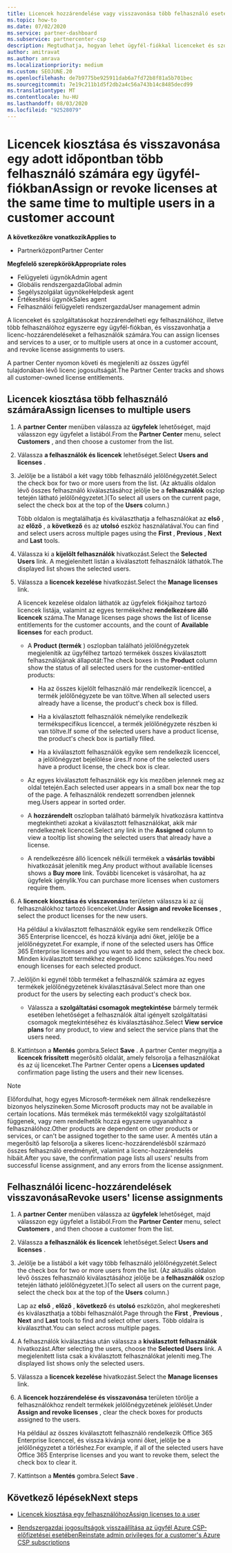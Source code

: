 ```yaml
---
title: Licencek hozzárendelése vagy visszavonása több felhasználó esetében
ms.topic: how-to
ms.date: 07/02/2020
ms.service: partner-dashboard
ms.subservice: partnercenter-csp
description: Megtudhatja, hogyan lehet ügyfél-fiókkal licenceket és szolgáltatásokat hozzárendelni vagy visszavonni egy felhasználóhoz vagy egyszerre több felhasználóhoz.
author: amitravat
ms.author: amrava
ms.localizationpriority: medium
ms.custom: SEOJUNE.20
ms.openlocfilehash: de7b9775be925911dab6a7fd72b8f81a5b701bec
ms.sourcegitcommit: 7e19c211b1d5f2db2a4c56a743b14c8485decd99
ms.translationtype: MT
ms.contentlocale: hu-HU
ms.lasthandoff: 08/03/2020
ms.locfileid: "92528079"
---
```

# <a name="assign-or-revoke-licenses-at-the-same-time-to-multiple-users-in-a-customer-account"></a><span data-ttu-id="7d6ce-103">Licencek kiosztása és visszavonása egy adott időpontban több felhasználó számára egy ügyfél-fiókban</span><span class="sxs-lookup"><span data-stu-id="7d6ce-103">Assign or revoke licenses at the same time to multiple users in a customer account</span></span>

<span data-ttu-id="7d6ce-104">**A következőkre vonatkozik**</span><span class="sxs-lookup"><span data-stu-id="7d6ce-104">**Applies to**</span></span>

- <span data-ttu-id="7d6ce-105">Partnerközpont</span><span class="sxs-lookup"><span data-stu-id="7d6ce-105">Partner Center</span></span>

<span data-ttu-id="7d6ce-106">**Megfelelő szerepkörök**</span><span class="sxs-lookup"><span data-stu-id="7d6ce-106">**Appropriate roles**</span></span>

- <span data-ttu-id="7d6ce-107">Felügyeleti ügynök</span><span class="sxs-lookup"><span data-stu-id="7d6ce-107">Admin agent</span></span>
- <span data-ttu-id="7d6ce-108">Globális rendszergazda</span><span class="sxs-lookup"><span data-stu-id="7d6ce-108">Global admin</span></span>
- <span data-ttu-id="7d6ce-109">Segélyszolgálat ügynöke</span><span class="sxs-lookup"><span data-stu-id="7d6ce-109">Helpdesk agent</span></span>
- <span data-ttu-id="7d6ce-110">Értékesítési ügynök</span><span class="sxs-lookup"><span data-stu-id="7d6ce-110">Sales agent</span></span>
- <span data-ttu-id="7d6ce-111">Felhasználói felügyeleti rendszergazda</span><span class="sxs-lookup"><span data-stu-id="7d6ce-111">User management admin</span></span>

<span data-ttu-id="7d6ce-112">A licenceket és szolgáltatásokat hozzárendelheti egy felhasználóhoz, illetve több felhasználóhoz egyszerre egy ügyfél-fiókban, és visszavonhatja a licenc-hozzárendeléseket a felhasználók számára.</span><span class="sxs-lookup"><span data-stu-id="7d6ce-112">You can assign licenses and services to a user, or to multiple users at once in a customer account, and revoke license assignments to users.</span></span>

<span data-ttu-id="7d6ce-113">A partner Center nyomon követi és megjeleníti az összes ügyfél tulajdonában lévő licenc jogosultságát.</span><span class="sxs-lookup"><span data-stu-id="7d6ce-113">The Partner Center tracks and shows all customer-owned license entitlements.</span></span>

## <a name="assign-licenses-to-multiple-users"></a><span data-ttu-id="7d6ce-114">Licencek kiosztása több felhasználó számára</span><span class="sxs-lookup"><span data-stu-id="7d6ce-114">Assign licenses to multiple users</span></span>

1. <span data-ttu-id="7d6ce-115">A **partner Center** menüben válassza az **ügyfelek** lehetőséget, majd válasszon egy ügyfelet a listából.</span><span class="sxs-lookup"><span data-stu-id="7d6ce-115">From the **Partner Center** menu, select **Customers** , and then choose a customer from the list.</span></span>

2. <span data-ttu-id="7d6ce-116">Válassza **a felhasználók és licencek** lehetőséget.</span><span class="sxs-lookup"><span data-stu-id="7d6ce-116">Select **Users and licenses** .</span></span>

3. <span data-ttu-id="7d6ce-117">Jelölje be a listából a két vagy több felhasználó jelölőnégyzetét.</span><span class="sxs-lookup"><span data-stu-id="7d6ce-117">Select the check box for two or more users from the list.</span></span> <span data-ttu-id="7d6ce-118">(Az aktuális oldalon lévő összes felhasználó kiválasztásához jelölje be a **felhasználók** oszlop tetején látható jelölőnégyzetet.)</span><span class="sxs-lookup"><span data-stu-id="7d6ce-118">(To select all users on the current page, select the check box at the top of the **Users** column.)</span></span>

    <span data-ttu-id="7d6ce-119">Több oldalon is megtalálhatja és kiválaszthatja a felhasználókat az **első** , az **előző** , a **következő** és az **utolsó** eszköz használatával.</span><span class="sxs-lookup"><span data-stu-id="7d6ce-119">You can find and select users across multiple pages using the **First** , **Previous** , **Next** and **Last** tools.</span></span>

4. <span data-ttu-id="7d6ce-120">Válassza ki a **kijelölt felhasználók** hivatkozást.</span><span class="sxs-lookup"><span data-stu-id="7d6ce-120">Select the **Selected Users** link.</span></span> <span data-ttu-id="7d6ce-121">A megjelenített listán a kiválasztott felhasználók láthatók.</span><span class="sxs-lookup"><span data-stu-id="7d6ce-121">The displayed list shows the selected users.</span></span>

5. <span data-ttu-id="7d6ce-122">Válassza a **licencek kezelése** hivatkozást.</span><span class="sxs-lookup"><span data-stu-id="7d6ce-122">Select the **Manage licenses** link.</span></span>

    <span data-ttu-id="7d6ce-123">A licencek kezelése oldalon láthatók az ügyfelek fiókjaihoz tartozó licencek listája, valamint az egyes termékekhez **rendelkezésre álló licencek** száma.</span><span class="sxs-lookup"><span data-stu-id="7d6ce-123">The Manage licenses page shows the list of license entitlements for the customer accounts, and the count of **Available licenses** for each product.</span></span>

    - <span data-ttu-id="7d6ce-124">A **Product (termék** ) oszlopban található jelölőnégyzetek megjelenítik az ügyfélhez tartozó termékek összes kiválasztott felhasználójának állapotát:</span><span class="sxs-lookup"><span data-stu-id="7d6ce-124">The check boxes in the **Product** column show the status of all selected users for the customer-entitled products:</span></span>

       - <span data-ttu-id="7d6ce-125">Ha az összes kijelölt felhasználó már rendelkezik licenccel, a termék jelölőnégyzete be van töltve.</span><span class="sxs-lookup"><span data-stu-id="7d6ce-125">When all selected users already have a license, the product's check box is filled.</span></span>

       - <span data-ttu-id="7d6ce-126">Ha a kiválasztott felhasználók némelyike rendelkezik termékspecifikus licenccel, a termék jelölőnégyzete részben ki van töltve.</span><span class="sxs-lookup"><span data-stu-id="7d6ce-126">If some of the selected users have a product license, the product's check box is partially filled.</span></span>

       - <span data-ttu-id="7d6ce-127">Ha a kiválasztott felhasználók egyike sem rendelkezik licenccel, a jelölőnégyzet bejelölése üres.</span><span class="sxs-lookup"><span data-stu-id="7d6ce-127">If none of the selected users have a product license, the check box is clear.</span></span>

    - <span data-ttu-id="7d6ce-128">Az egyes kiválasztott felhasználók egy kis mezőben jelennek meg az oldal tetején.</span><span class="sxs-lookup"><span data-stu-id="7d6ce-128">Each selected user appears in a small box near the top of the page.</span></span> <span data-ttu-id="7d6ce-129">A felhasználók rendezett sorrendben jelennek meg.</span><span class="sxs-lookup"><span data-stu-id="7d6ce-129">Users appear in sorted order.</span></span>

    - <span data-ttu-id="7d6ce-130">A **hozzárendelt** oszlopban található bármelyik hivatkozásra kattintva megtekintheti azokat a kiválasztott felhasználókat, akik már rendelkeznek licenccel.</span><span class="sxs-lookup"><span data-stu-id="7d6ce-130">Select any link in the **Assigned** column to view a tooltip list showing the selected users that already have a license.</span></span>

    - <span data-ttu-id="7d6ce-131">A rendelkezésre álló licencek nélküli termékek a **vásárlás további** hivatkozását jelenítik meg.</span><span class="sxs-lookup"><span data-stu-id="7d6ce-131">Any product without available licenses shows a **Buy more** link.</span></span> <span data-ttu-id="7d6ce-132">További licenceket is vásárolhat, ha az ügyfelek igénylik.</span><span class="sxs-lookup"><span data-stu-id="7d6ce-132">You can purchase more licenses when customers require them.</span></span>

6. <span data-ttu-id="7d6ce-133">A **licencek kiosztása és visszavonása** területen válassza ki az új felhasználókhoz tartozó licenceket.</span><span class="sxs-lookup"><span data-stu-id="7d6ce-133">Under **Assign and revoke licenses** , select the product licenses for the new users.</span></span> 

   <span data-ttu-id="7d6ce-134">Ha például a kiválasztott felhasználók egyike sem rendelkezik Office 365 Enterprise licenccel, és hozzá kívánja adni őket, jelölje be a jelölőnégyzetet.</span><span class="sxs-lookup"><span data-stu-id="7d6ce-134">For example, if none of the selected users has Office 365 Enterprise licenses and you want to add them, select the check box.</span></span> <span data-ttu-id="7d6ce-135">Minden kiválasztott termékhez elegendő licenc szükséges.</span><span class="sxs-lookup"><span data-stu-id="7d6ce-135">You need enough licenses for each selected product.</span></span>

7. <span data-ttu-id="7d6ce-136">Jelöljön ki egynél több terméket a felhasználók számára az egyes termékek jelölőnégyzetének kiválasztásával.</span><span class="sxs-lookup"><span data-stu-id="7d6ce-136">Select more than one product for the users by selecting each product's check box.</span></span>
    -   <span data-ttu-id="7d6ce-137">Válassza a **szolgáltatási csomagok megtekintése** bármely termék esetében lehetőséget a felhasználók által igényelt szolgáltatási csomagok megtekintéséhez és kiválasztásához.</span><span class="sxs-lookup"><span data-stu-id="7d6ce-137">Select **View service plans** for any product, to view and select the service plans that the users need.</span></span>

8. <span data-ttu-id="7d6ce-138">Kattintson a **Mentés** gombra.</span><span class="sxs-lookup"><span data-stu-id="7d6ce-138">Select **Save** .</span></span> <span data-ttu-id="7d6ce-139">A partner Center megnyitja a **licencek frissített** megerősítő oldalát, amely felsorolja a felhasználókat és az új licenceket.</span><span class="sxs-lookup"><span data-stu-id="7d6ce-139">The Partner Center opens a **Licenses updated** confirmation page listing the users and their new licenses.</span></span>

>[!NOTE]
><span data-ttu-id="7d6ce-140">Előfordulhat, hogy egyes Microsoft-termékek nem állnak rendelkezésre bizonyos helyszíneken.</span><span class="sxs-lookup"><span data-stu-id="7d6ce-140">Some Microsoft products may not be available in certain locations.</span></span> <span data-ttu-id="7d6ce-141">Más termékek más termékektől vagy szolgáltatástól függenek, vagy nem rendelhetők hozzá egyszerre ugyanahhoz a felhasználóhoz.</span><span class="sxs-lookup"><span data-stu-id="7d6ce-141">Other products are dependent on other products or services, or can't be assigned together to the same user.</span></span> <span data-ttu-id="7d6ce-142">A mentés után a megerősítő lap felsorolja a sikeres licenc-hozzárendelésből származó összes felhasználó eredményét, valamint a licenc-hozzárendelés hibáit.</span><span class="sxs-lookup"><span data-stu-id="7d6ce-142">After you save, the confirmation page lists all users' results from successful license assignment, and any errors from the license assignment.</span></span>

## <a name="revoke-users-license-assignments"></a><span data-ttu-id="7d6ce-143">Felhasználói licenc-hozzárendelések visszavonása</span><span class="sxs-lookup"><span data-stu-id="7d6ce-143">Revoke users' license assignments</span></span>

1. <span data-ttu-id="7d6ce-144">A **partner Center** menüben válassza az **ügyfelek** lehetőséget, majd válasszon egy ügyfelet a listából.</span><span class="sxs-lookup"><span data-stu-id="7d6ce-144">From the **Partner Center** menu, select **Customers** , and then choose a customer from the list.</span></span>

2. <span data-ttu-id="7d6ce-145">Válassza **a felhasználók és licencek** lehetőséget.</span><span class="sxs-lookup"><span data-stu-id="7d6ce-145">Select **Users and licenses** .</span></span>

3. <span data-ttu-id="7d6ce-146">Jelölje be a listából a két vagy több felhasználó jelölőnégyzetét.</span><span class="sxs-lookup"><span data-stu-id="7d6ce-146">Select the check box for two or more users from the list.</span></span> <span data-ttu-id="7d6ce-147">(Az aktuális oldalon lévő összes felhasználó kiválasztásához jelölje be a **felhasználók** oszlop tetején látható jelölőnégyzetet.)</span><span class="sxs-lookup"><span data-stu-id="7d6ce-147">(To select all users on the current page, select the check box at the top of the **Users** column.)</span></span>

    <span data-ttu-id="7d6ce-148">Lap az **első** , **előző** , **következő** és **utolsó** eszközön, ahol megkeresheti és kiválaszthatja a többi felhasználót.</span><span class="sxs-lookup"><span data-stu-id="7d6ce-148">Page through the **First** , **Previous** , **Next** and **Last** tools to find and select other users.</span></span> <span data-ttu-id="7d6ce-149">Több oldalra is kiválaszthat.</span><span class="sxs-lookup"><span data-stu-id="7d6ce-149">You can select across multiple pages.</span></span>

4. <span data-ttu-id="7d6ce-150">A felhasználók kiválasztása után válassza a **kiválasztott felhasználók** hivatkozást.</span><span class="sxs-lookup"><span data-stu-id="7d6ce-150">After selecting the users, choose the **Selected Users** link.</span></span> <span data-ttu-id="7d6ce-151">A megjelenített lista csak a kiválasztott felhasználókat jeleníti meg.</span><span class="sxs-lookup"><span data-stu-id="7d6ce-151">The displayed list shows only the selected users.</span></span>

5. <span data-ttu-id="7d6ce-152">Válassza a **licencek kezelése** hivatkozást.</span><span class="sxs-lookup"><span data-stu-id="7d6ce-152">Select the **Manage licenses** link.</span></span>

6. <span data-ttu-id="7d6ce-153">A **licencek hozzárendelése és visszavonása** területen törölje a felhasználókhoz rendelt termékek jelölőnégyzetének jelölését.</span><span class="sxs-lookup"><span data-stu-id="7d6ce-153">Under **Assign and revoke licenses** , clear the check boxes for products assigned to the users.</span></span>

   <span data-ttu-id="7d6ce-154">Ha például az összes kiválasztott felhasználó rendelkezik Office 365 Enterprise licenccel, és vissza kívánja vonni őket, jelölje be a jelölőnégyzetet a törléshez.</span><span class="sxs-lookup"><span data-stu-id="7d6ce-154">For example, if all of the selected users have Office 365 Enterprise licenses and you want to revoke them, select the check box to clear it.</span></span>

7. <span data-ttu-id="7d6ce-155">Kattintson a **Mentés** gombra.</span><span class="sxs-lookup"><span data-stu-id="7d6ce-155">Select **Save** .</span></span>

## <a name="next-steps"></a><span data-ttu-id="7d6ce-156">Következő lépések</span><span class="sxs-lookup"><span data-stu-id="7d6ce-156">Next steps</span></span>

- [<span data-ttu-id="7d6ce-157">Licencek kiosztása egy felhasználóhoz</span><span class="sxs-lookup"><span data-stu-id="7d6ce-157">Assign licenses to a user</span></span>](assign-licenses-to-users.md)

- [<span data-ttu-id="7d6ce-158">Rendszergazdai jogosultságok visszaállítása az ügyfél Azure CSP-előfizetései esetében</span><span class="sxs-lookup"><span data-stu-id="7d6ce-158">Reinstate admin privileges for a customer's Azure CSP subscriptions</span></span>](revoke-reinstate-csp.md)